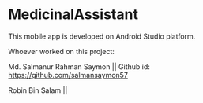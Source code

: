 # MedicinalAssistant
This mobile app is developed on Android Studio platform.

Whoever worked on this project:

Md. Salmanur Rahman Saymon || Github id: https://github.com/salmansaymon57

Robin Bin Salam ||
